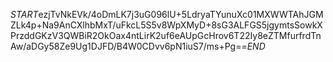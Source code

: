 $START$ezjTvNkEVk/4oDmLK7j3uG096lU+5LdryaTYunuXc01MXWWTAhJGMZLk4p+Na9AnCXlhbMxT/uFkcL5S5v8WpXMyD+8sG3ALFGS5jgymtsSowkXPrzddGKzV3QWBiR2OkOax4ntLirK2uf6eAUpGcHrov6T22Iy8eZTMfurfrdTnAw/aDGy58Ze9Ug1DJFD/B4W0CDvv6pN1iuS7/ms+Pg==$END$